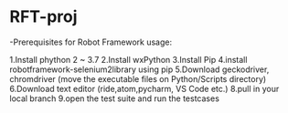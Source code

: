# RFT-proj

-Prerequisites for Robot Framework usage:

1.Install phython 2 ~ 3.7 
2.Install wxPython
3.Install Pip
4.install robotframework-selenium2library using pip
5.Download geckodriver, chromdriver (move the executable files on Python/Scripts directory)
6.Download text editor (ride,atom,pycharm, VS Code etc.)
8.pull in your local branch
9.open the test suite and run the testcases


